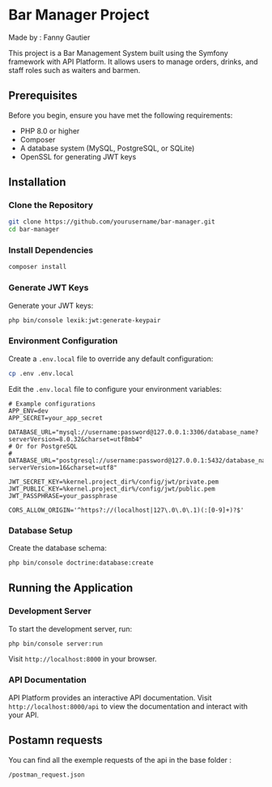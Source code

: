 # Bar Manager Project

Made by : Fanny Gautier 

This project is a Bar Management System built using the Symfony framework with API Platform. It allows users to manage orders, drinks, and staff roles such as waiters and barmen.

## Prerequisites

Before you begin, ensure you have met the following requirements:

- PHP 8.0 or higher
- Composer
- A database system (MySQL, PostgreSQL, or SQLite)
- OpenSSL for generating JWT keys

## Installation

### Clone the Repository

```bash
git clone https://github.com/yourusername/bar-manager.git
cd bar-manager
```

### Install Dependencies

```bash
composer install
```

### Generate JWT Keys

Generate your JWT keys:

```bash
php bin/console lexik:jwt:generate-keypair
```

### Environment Configuration

Create a `.env.local` file to override any default configuration:

```bash
cp .env .env.local
```

Edit the `.env.local` file to configure your environment variables:

```
# Example configurations
APP_ENV=dev
APP_SECRET=your_app_secret

DATABASE_URL="mysql://username:password@127.0.0.1:3306/database_name?serverVersion=8.0.32&charset=utf8mb4"
# Or for PostgreSQL
# DATABASE_URL="postgresql://username:password@127.0.0.1:5432/database_name?serverVersion=16&charset=utf8"

JWT_SECRET_KEY=%kernel.project_dir%/config/jwt/private.pem
JWT_PUBLIC_KEY=%kernel.project_dir%/config/jwt/public.pem
JWT_PASSPHRASE=your_passphrase

CORS_ALLOW_ORIGIN='^https?://(localhost|127\.0\.0\.1)(:[0-9]+)?$'
```

### Database Setup

Create the database schema:

```bash
php bin/console doctrine:database:create
```
## Running the Application

### Development Server

To start the development server, run:

```bash
php bin/console server:run
```

Visit `http://localhost:8000` in your browser.

### API Documentation

API Platform provides an interactive API documentation. Visit `http://localhost:8000/api` to view the documentation and interact with your API.

## Postamn requests

You can find all the exemple requests of the api in the base folder :
```
/postman_request.json
```